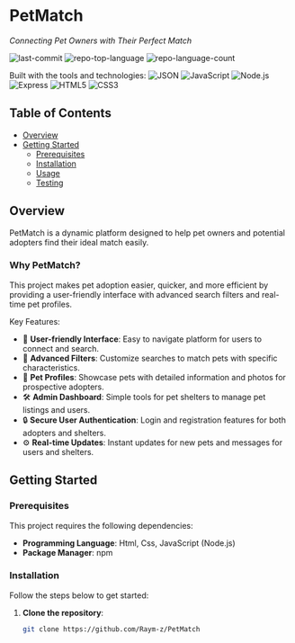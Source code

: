 # PetMatch
*Connecting Pet Owners with Their Perfect Match*

![last-commit](https://img.shields.io/github/last-commit/Raym-z/PetMatch?style=flat&amp;logo=git&amp;logoColor=white&amp;color=0080ff)
![repo-top-language](https://img.shields.io/github/languages/top/Raym-z/PetMatch?style=flat&amp;color=0080ff)
![repo-language-count](https://img.shields.io/github/languages/count/Raym-z/PetMatch?style=flat&amp;color=0080ff)

Built with the tools and technologies:
![JSON](https://img.shields.io/badge/JSON-000000.svg?style=flat&amp;logo=JSON&amp;logoColor=white)
![JavaScript](https://img.shields.io/badge/JavaScript-F7DF1E.svg?style=flat&amp;logo=JavaScript&amp;logoColor=black)
![Node.js](https://img.shields.io/badge/Node.js-339933.svg?style=flat&amp;logo=Node.js&amp;logoColor=white)
![Express](https://img.shields.io/badge/Express-000000.svg?style=flat&amp;logo=Express&amp;logoColor=white)
![HTML5](https://img.shields.io/badge/HTML5-E34F26.svg?style=flat&amp;logo=HTML5&amp;logoColor=white)
![CSS3](https://img.shields.io/badge/CSS3-1572B6.svg?style=flat&amp;logo=CSS3&amp;logoColor=white)

## Table of Contents
- [Overview](#overview)
- [Getting Started](#getting-started)
  - [Prerequisites](#prerequisites)
  - [Installation](#installation)
  - [Usage](#usage)
  - [Testing](#testing)

## Overview
PetMatch is a dynamic platform designed to help pet owners and potential adopters find their ideal match easily.

### Why PetMatch?
This project makes pet adoption easier, quicker, and more efficient by providing a user-friendly interface with advanced search filters and real-time pet profiles.

Key Features:
- 🎨 **User-friendly Interface**: Easy to navigate platform for users to connect and search.
- 🔎 **Advanced Filters**: Customize searches to match pets with specific characteristics.
- 📸 **Pet Profiles**: Showcase pets with detailed information and photos for prospective adopters.
- 🛠️ **Admin Dashboard**: Simple tools for pet shelters to manage pet listings and users.
- 🔒 **Secure User Authentication**: Login and registration features for both adopters and shelters.
- ⚙️ **Real-time Updates**: Instant updates for new pets and messages for users and shelters.

## Getting Started

### Prerequisites
This project requires the following dependencies:
- **Programming Language**: Html, Css, JavaScript (Node.js)
- **Package Manager**: npm

### Installation
Follow the steps below to get started:

1. **Clone the repository**:
   ```bash
   git clone https://github.com/Raym-z/PetMatch
